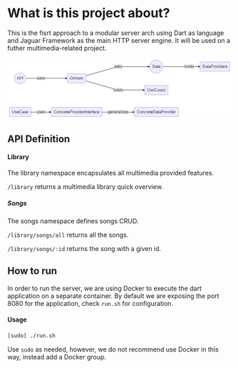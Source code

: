 # What is this project about?
This is the fisrt approach to a modular server arch using Dart as language and Jaguar Framework as the main HTTP server engine. It will be used on a futher multimedia-related project.

![Server Overview](docs/diagrams/res/server_overview.mmd.png?raw=true "Server Overview")

## API Definition

#### Library
The library namespace encapsulates all multimedia provided features.

`/library` returns a multimedia library quick overview.

##### Songs
The songs namespace defines songs CRUD.

`/library/songs/all` 
returns all the songs.

`/library/songs/:id` 
returns the song with a given id.

## How to run 

In order to run the server, we are using Docker to execute the dart application on a separate container. By default we are exposing the port 8080 for the application, check `run.sh` for configuration. 

#### Usage 

```bash
[sudo] ./run.sh
```
Use `sudo` as needed, however, we do not recommend use Docker in this way, instead add a Docker group.
